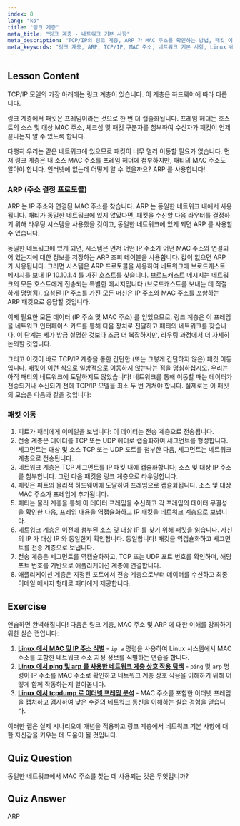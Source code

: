 ```yaml
---
index: 8
lang: "ko"
title: "링크 계층"
meta_title: "링크 계층 - 네트워크 기본 사항"
meta_description: "TCP/IP의 링크 계층, ARP 가 MAC 주소를 확인하는 방법, 패킷 이동에 대해 알아보세요. 이 Linux 네트워킹 튜토리얼을 통해 네트워크 기본 사항을 이해하세요."
meta_keywords: "링크 계층, ARP, TCP/IP, MAC 주소, 네트워크 기본 사항, Linux 네트워킹, 초급, 튜토리얼"
---
```


## Lesson Content

TCP/IP 모델의 가장 아래에는 링크 계층이 있습니다. 이 계층은 하드웨어에 따라 다릅니다.

링크 계층에서 패킷은 프레임이라는 것으로 한 번 더 캡슐화됩니다. 프레임 헤더는 호스트의 소스 및 대상 MAC 주소, 체크섬 및 패킷 구분자를 첨부하여 수신자가 패킷이 언제 끝나는지 알 수 있도록 합니다.

다행히 우리는 같은 네트워크에 있으므로 패킷이 너무 멀리 이동할 필요가 없습니다. 먼저 링크 계층은 내 소스 MAC 주소를 프레임 헤더에 첨부하지만, 패티의 MAC 주소도 알아야 합니다. 인터넷에 없는데 어떻게 알 수 있을까요? ARP 를 사용합니다!

### ARP (주소 결정 프로토콜)

ARP 는 IP 주소와 연결된 MAC 주소를 찾습니다. ARP 는 동일한 네트워크 내에서 사용됩니다. 패티가 동일한 네트워크에 있지 않았다면, 패킷을 수신할 다음 라우터를 결정하기 위해 라우팅 시스템을 사용했을 것이고, 동일한 네트워크에 있게 되면 ARP 를 사용할 수 있습니다.

동일한 네트워크에 있게 되면, 시스템은 먼저 어떤 IP 주소가 어떤 MAC 주소와 연결되어 있는지에 대한 정보를 저장하는 ARP 조회 테이블을 사용합니다. 값이 없으면 ARP 가 사용됩니다. 그러면 시스템은 ARP 프로토콜을 사용하여 네트워크에 브로드캐스트 메시지를 보내 IP 10.10.1.4 를 가진 호스트를 찾습니다. 브로드캐스트 메시지는 네트워크의 모든 호스트에게 전송되는 특별한 메시지입니다 (브로드캐스트를 보내는 데 적절하게 명명됨). 요청된 IP 주소를 가진 모든 머신은 IP 주소와 MAC 주소를 포함하는 ARP 패킷으로 응답할 것입니다.

이제 필요한 모든 데이터 (IP 주소 및 MAC 주소) 를 얻었으므로, 링크 계층은 이 프레임을 네트워크 인터페이스 카드를 통해 다음 장치로 전달하고 패티의 네트워크를 찾습니다. 이 단계는 제가 방금 설명한 것보다 조금 더 복잡하지만, 라우팅 과정에서 더 자세히 논의할 것입니다.

그리고 이것이 바로 TCP/IP 계층을 통한 간단한 (또는 그렇게 간단하지 않은) 패킷 이동입니다. 패킷이 이런 식으로 일방적으로 이동하지 않는다는 점을 명심하십시오. 우리는 아직 패티의 네트워크에 도달하지도 않았습니다! 네트워크를 통해 이동할 때는 데이터가 전송되거나 수신되기 전에 TCP/IP 모델을 최소 두 번 거쳐야 합니다. 실제로는 이 패킷의 모습은 다음과 같을 것입니다:

### 패킷 이동

1. 피트가 패티에게 이메일을 보냅니다: 이 데이터는 전송 계층으로 전송됩니다.
2. 전송 계층은 데이터를 TCP 또는 UDP 헤더로 캡슐화하여 세그먼트를 형성합니다. 세그먼트는 대상 및 소스 TCP 또는 UDP 포트를 첨부한 다음, 세그먼트는 네트워크 계층으로 전송됩니다.
3. 네트워크 계층은 TCP 세그먼트를 IP 패킷 내에 캡슐화합니다; 소스 및 대상 IP 주소를 첨부합니다. 그런 다음 패킷을 링크 계층으로 라우팅합니다.
4. 패킷은 피트의 물리적 하드웨어에 도달하여 프레임으로 캡슐화됩니다. 소스 및 대상 MAC 주소가 프레임에 추가됩니다.
5. 패티는 물리 계층을 통해 이 데이터 프레임을 수신하고 각 프레임의 데이터 무결성을 확인한 다음, 프레임 내용을 역캡슐화하고 IP 패킷을 네트워크 계층으로 보냅니다.
6. 네트워크 계층은 이전에 첨부된 소스 및 대상 IP 를 찾기 위해 패킷을 읽습니다. 자신의 IP 가 대상 IP 와 동일한지 확인합니다. 동일합니다! 패킷을 역캡슐화하고 세그먼트를 전송 계층으로 보냅니다.
7. 전송 계층은 세그먼트를 역캡슐화하고, TCP 또는 UDP 포트 번호를 확인하며, 해당 포트 번호를 기반으로 애플리케이션 계층에 연결합니다.
8. 애플리케이션 계층은 지정된 포트에서 전송 계층으로부터 데이터를 수신하고 최종 이메일 메시지 형태로 패티에게 제공합니다.

## Exercise

연습하면 완벽해집니다! 다음은 링크 계층, MAC 주소 및 ARP 에 대한 이해를 강화하기 위한 실습 랩입니다:

1. **[Linux 에서 MAC 및 IP 주소 식별](https://labex.io/ko/labs/comptia-identify-mac-and-ip-addresses-in-linux-592731)** - `ip a` 명령을 사용하여 Linux 시스템에서 MAC 주소를 포함한 네트워크 주소 지정 정보를 식별하는 연습을 합니다.
2. **[Linux 에서 ping 및 arp 를 사용한 네트워크 계층 상호 작용 탐색](https://labex.io/ko/labs/comptia-explore-network-layer-interaction-with-ping-and-arp-in-linux-592746)** - `ping` 및 `arp` 명령이 IP 주소를 MAC 주소로 확인하고 네트워크 계층 상호 작용을 이해하기 위해 어떻게 함께 작동하는지 알아봅니다.
3. **[Linux 에서 tcpdump 로 이더넷 프레임 분석](https://labex.io/ko/labs/comptia-analyze-ethernet-frames-with-tcpdump-in-linux-592765)** - MAC 주소를 포함한 이더넷 프레임을 캡처하고 검사하여 낮은 수준의 네트워크 통신을 이해하는 실습 경험을 얻습니다.

이러한 랩은 실제 시나리오에 개념을 적용하고 링크 계층에서 네트워크 기본 사항에 대한 자신감을 키우는 데 도움이 될 것입니다.

## Quiz Question

동일한 네트워크에서 MAC 주소를 찾는 데 사용되는 것은 무엇입니까?

## Quiz Answer

ARP
